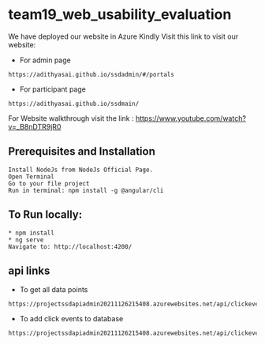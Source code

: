 # team19_web_usability_evaluation

We have deployed our website in Azure
Kindly Visit this link to visit our website: 
* For admin page
```
https://adithyasai.github.io/ssdadmin/#/portals
```
* For participant page
```
https://adithyasai.github.io/ssdmain/
```


For Website walkthrough visit the link : https://www.youtube.com/watch?v=_B8nDTR9jR0

## Prerequisites and Installation
```
Install NodeJs from NodeJs Official Page.
Open Terminal
Go to your file project
Run in terminal: npm install -g @angular/cli
```

## To Run locally:
```
* npm install
* ng serve
Navigate to: http://localhost:4200/
```

## api links

*  To get all data points
```
https://projectssdapiadmin20211126215408.azurewebsites.net/api/clickevent/getall
 ```

* To add click events to database
 ```
https://projectssdapiadmin20211126215408.azurewebsites.net/api/clickevent/addtestportal
```
